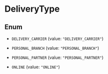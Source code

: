 

# DeliveryType

## Enum


* `DELIVERY_CARRIER` (value: `"DELIVERY_CARRIER"`)

* `PERSONAL_BRANCH` (value: `"PERSONAL_BRANCH"`)

* `PERSONAL_PARTNER` (value: `"PERSONAL_PARTNER"`)

* `ONLINE` (value: `"ONLINE"`)



